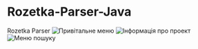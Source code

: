 # Rozetka-Parser-Java
Rozetka Parser
![Привітальне меню](https://user-images.githubusercontent.com/90690419/231870873-771f2b3c-31a6-4e67-9978-45c168b8c954.PNG)
![Інформація про проект](https://user-images.githubusercontent.com/90690419/231870945-bcbc8e48-cec1-4e8d-a468-c68523741638.PNG)
![Меню пошуку](https://user-images.githubusercontent.com/90690419/231870968-695a6237-4d76-4b25-9894-4a5aeb39bc84.PNG)
